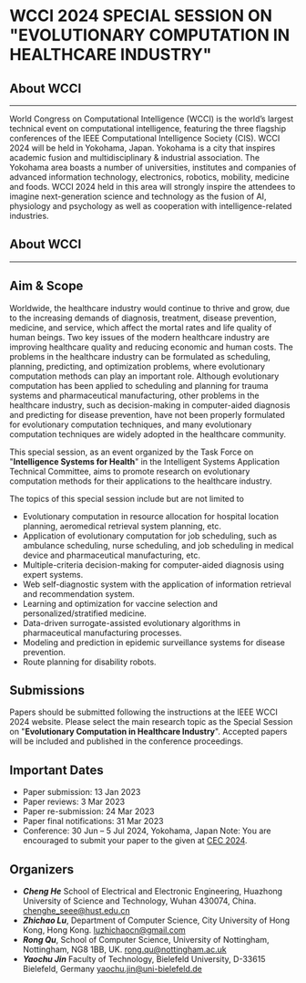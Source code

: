 # WCCI 2024 SPECIAL SESSION ON "EVOLUTIONARY COMPUTATION IN HEALTHCARE INDUSTRY"


## About WCCI
***
  World Congress on Computational Intelligence (WCCI) is the world’s largest technical event on computational intelligence, featuring the three flagship conferences of the IEEE Computational Intelligence Society (CIS). WCCI 2024 will be held in Yokohama, Japan. Yokohama is a city that inspires academic fusion and multidisciplinary & industrial association. The Yokohama area boasts a number of universities, institutes and companies of advanced information technology, electronics, robotics, mobility, medicine and foods. WCCI 2024 held in this area will strongly inspire the attendees to imagine next-generation science and technology as the fusion of AI, physiology and psychology as well as cooperation with intelligence-related industries.
  
## About WCCI
***

## Aim & Scope
Worldwide, the healthcare industry would continue to thrive and grow, due to the increasing demands of diagnosis, treatment, disease prevention, medicine, and service, which affect the mortal rates and life quality of human beings. 
Two key issues of the modern healthcare industry are improving healthcare quality and reducing economic and human costs. 
The problems in the healthcare industry can be formulated as scheduling, planning, predicting, and optimization problems, where evolutionary computation methods can play an important role. 
Although evolutionary computation has been applied to scheduling and planning for trauma systems and pharmaceutical manufacturing, other problems in the healthcare industry, such as decision-making in computer-aided diagnosis and predicting for disease prevention, have not been properly formulated for evolutionary computation techniques, and many evolutionary computation techniques are widely adopted in the healthcare community.

This special session, as an event organized by the Task Force on "__Intelligence Systems for Health__" in the Intelligent Systems Application Technical Committee, aims to promote research on evolutionary computation methods for their applications to the healthcare industry.

The topics of this special session include but are not limited to 
  - Evolutionary computation in resource allocation for hospital location planning, aeromedical retrieval system planning, etc.
  - Application of evolutionary computation for job scheduling, such as ambulance scheduling, nurse scheduling, and job scheduling in medical device and pharmaceutical manufacturing, etc.
  - Multiple-criteria decision-making for computer-aided diagnosis using expert systems.
  - Web self-diagnostic system with the application of information retrieval and recommendation system.
  - Learning and optimization for vaccine selection and personalized/stratified medicine.
  - Data-driven surrogate-assisted evolutionary algorithms in pharmaceutical manufacturing processes.
  - Modeling and prediction in epidemic surveillance systems for disease prevention.
  - Route planning for disability robots.


## Submissions
Papers should be submitted following the instructions at the IEEE WCCI 2024 website. 
Please select the main research topic as the Special Session on "__Evolutionary Computation in Healthcare Industry__". 
Accepted papers will be included and published in the conference proceedings.

## Important Dates
  - Paper submission: 13 Jan 2023
  - Paper reviews: 3 Mar 2023 
  - Paper re-submission: 24 Mar 2023 
  - Paper final notifications: 31 Mar 2023
  - Conference: 30 Jun – 5 Jul 2024, Yokohama, Japan
Note: You are encouraged to submit your paper to the given at [CEC 2024](https://2024.ieeewcci.org/).


## Organizers
* ***Cheng He***
  School of Electrical and Electronic Engineering, Huazhong University of Science and Technology, Wuhan 430074, China. 
  chenghe_seee@hust.edu.cn
* ***Zhichao Lu***, Department of Computer Science, City University of Hong Kong, Hong Kong.
  luzhichaocn@gmail.com
* ***Rong Qu***, School of Computer Science, University of Nottingham, Nottingham, NG8 1BB, UK. 
  rong.qu@nottingham.ac.uk
* ***Yaochu Jin***
  Faculty of Technology, Bielefeld University, D-33615 Bielefeld, Germany
  yaochu.jin@uni-bielefeld.de
